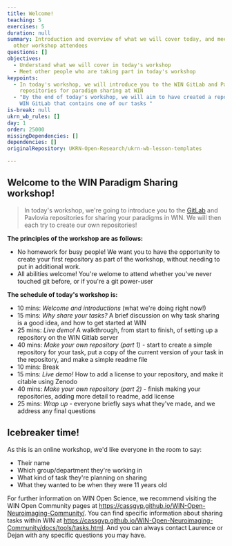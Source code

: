 ```yaml
---
title: Welcome!
teaching: 5
exercises: 5
duration: null
summary: Introduction and overview of what we will cover today, and meet the
  other workshop attendees
questions: []
objectives:
  - Understand what we will cover in today's workshop
  - Meet other people who are taking part in today's workshop
keypoints:
  - In today's workshop, we will introduce you to the WIN GitLab and Pavlovia
    repositories for paradigm sharing at WIN
  - "By the end of today's workshop, we will aim to have created a repository on
    WIN GitLab that contains one of our tasks "
is-break: null
ukrn_wb_rules: []
day: 1
order: 25000
missingDependencies: []
dependencies: []
originalRepository: UKRN-Open-Research/ukrn-wb-lesson-templates

---
```

## Welcome to the WIN Paradigm Sharing workshop!
> In today's workshop, we're going to introduce you to the <a href="https://git.fmrib.ox.ac.uk/open-science">GitLab</a> and Pavlovia repositories for sharing your paradigms in WIN. We will then each try to create our own repositories!

**The principles of the workshop are as follows:**
- No homework for busy people! We want you to have the opportunity to create your first repository as part of the workshop, without needing to put in additional work.
- All abilities welcome! You're welome to attend whether you've never touched git before, or if you're a git power-user

**The schedule of today's workshop is:**
- 10 mins: *Welcome and introductions* (what we're doing right now!)
- 15 mins: *Why share your tasks?* A brief discussion on why task sharing is a good idea, and how to get started at WIN
- 25 mins: *Live demo!* A walkthrough, from start to finish, of setting up a repository on the WIN Gitlab server
- 40 mins: *Make your own repository (part 1)* - start to create a simple repository for your task, put a copy of the current version of your task in the repository, and make a simple readme file
- 10 mins: Break
- 15 mins: *Live demo!* How to add a license to your repository, and make it citable using Zenodo
- 40 mins: *Make your own repository (part 2)* - finish making your repositories, adding more detail to readme, add license
- 25 mins: *Wrap up* - everyone briefly says what they've made, and we address any final questions

## Icebreaker time!
As this is an online workshop, we'd like everyone in the room to say:
- Their name
- Which group/department they're working in
- What kind of task they're planning on sharing
- What they wanted to be when they were 11 years old

For further information on WIN Open Science, we recommend visiting the WIN Open Community pages at <a href="https://cassgvp.github.io/WIN-Open-Neuroimaging-Community/" target="_blank">https://cassgvp.github.io/WIN-Open-Neuroimaging-Community/</a>. You can find specific information about sharing tasks within WIN at <a href="https://cassgvp.github.io/WIN-Open-Neuroimaging-Community/docs/tools/tasks.html" target="_blank">https://cassgvp.github.io/WIN-Open-Neuroimaging-Community/docs/tools/tasks.html</a>. And you can always contact Laurence or Dejan with any specific questions you may have.


